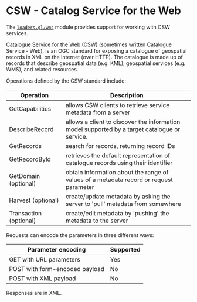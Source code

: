 # CSW - Catalog Service for the Web

The [`loaders.gl/wms`](/docs/modules/wms) module provides support for working with CSW services.

[Catalogue Service for the Web (CSW)][csw] (sometimes written Catalogue Service - Web), is an OGC standard for exposing a catalogue of geospatial records in XML on the Internet (over HTTP). The catalogue is made up of records that describe geospatial data (e.g. KML), geospatial services (e.g. WMS), and related resources.

Operations defined by the CSW standard include:

| Operation              | Description                                                                                   |
| ---------------------- | --------------------------------------------------------------------------------------------- |
| GetCapabilities        | allows CSW clients to retrieve service metadata from a server                                 |
| DescribeRecord         | allows a client to discover the information model supported by a target catalogue or service. |
| GetRecords             | search for records, returning record IDs                                                      |
| GetRecordById          | retrieves the default representation of catalogue records using their identifier              |
| GetDomain (optional)   | obtain information about the range of values of a metadata record or request parameter        |
| Harvest (optional)     | create/update metadata by asking the server to 'pull' metadata from somewhere                 |
| Transaction (optional) | create/edit metadata by 'pushing' the metadata to the server                                  |

Requests can encode the parameters in three different ways:

| Parameter encoding             | Supported |
| ------------------------------ | --------- |
| GET with URL parameters        | Yes       |
| POST with form-encoded payload | No        |
| POST with XML payload          | No        |

Responses are in XML.

[csw]: https://en.wikipedia.org/wiki/Catalogue_Service_for_the_Web
